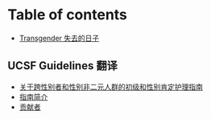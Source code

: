# Table of contents

* [Transgender 失去的日子](README.md)

## UCSF Guidelines 翻译

* [关于跨性别者和性别非二元人群的初级和性别肯定护理指南](ucsf-guidelines-translations/ucsf-guidelines-for-the-primary-and-gender-affirming-care-of-transgender-and-gender-nonbinary-people.md)
* [指南简介](ucsf-guidelines-translations/introduction-to-the-guidelines.md)
* [贡献者](ucsf-guidelines-translations/contributors.md)

